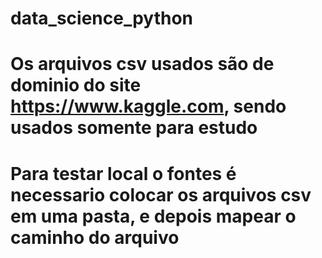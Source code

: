 # data_science_python
# Os arquivos csv usados são de dominio do site https://www.kaggle.com, sendo usados somente para estudo
# Para testar local o fontes é necessario colocar os arquivos csv em uma pasta, e depois mapear o caminho do arquivo
